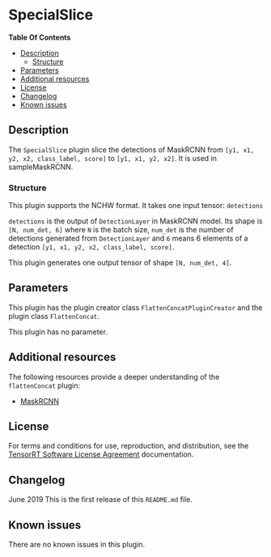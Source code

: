 # SpecialSlice 

**Table Of Contents**
- [Description](#description)
    * [Structure](#structure)
- [Parameters](#parameters)
- [Additional resources](#additional-resources)
- [License](#license)
- [Changelog](#changelog)
- [Known issues](#known-issues)

## Description

The `SpecialSlice` plugin slice the detections of MaskRCNN from `[y1, x1, y2, x2, class_label, score]` to `[y1, x1, y2, x2]`. It is used in sampleMaskRCNN.


### Structure

This plugin supports the NCHW format. It takes one input tensor: `detections` 

`detections` is the output of `DetectionLayer` in MaskRCNN model. Its shape is `[N, num_det, 6]` where `N` is the batch size, `num_det` is the number of detections generated from `DetectionLayer` and `6` means 6 elements of a detection `[y1, x1, y2, x2, class_label, score]`.

This plugin generates one output tensor of shape `[N, num_det, 4]`. 

## Parameters

This plugin has the plugin creator class `FlattenConcatPluginCreator` and the plugin class `FlattenConcat`.

This plugin has no parameter.
  

## Additional resources

The following resources provide a deeper understanding of the `flattenConcat` plugin:

- [MaskRCNN](https://github.com/matterport/Mask_RCNN)


## License

For terms and conditions for use, reproduction, and distribution, see the [TensorRT Software License Agreement](https://docs.nvidia.com/deeplearning/sdk/tensorrt-sla/index.html) 
documentation.


## Changelog

June 2019
This is the first release of this `README.md` file.


## Known issues

There are no known issues in this plugin.
